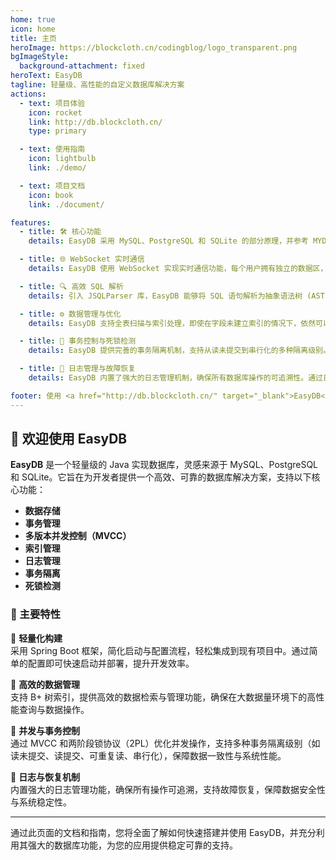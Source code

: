 ```yaml
---
home: true
icon: home
title: 主页
heroImage: https://blockcloth.cn/codingblog/logo_transparent.png
bgImageStyle:
  background-attachment: fixed
heroText: EasyDB
tagline: 轻量级、高性能的自定义数据库解决方案
actions:
  - text: 项目体验
    icon: rocket
    link: http://db.blockcloth.cn/
    type: primary

  - text: 使用指南
    icon: lightbulb
    link: ./demo/

  - text: 项目文档
    icon: book
    link: ./document/

features:
  - title: 🛠️ 核心功能
    details: EasyDB 采用 MySQL、PostgreSQL 和 SQLite 的部分原理，并参考 MYDB 的设计，具备数据的可靠性、两阶段锁协议（2PL）实现的串行化调度、MVCC、多种事务隔离级别以及死锁处理和超时检测等功能，提供了轻量级且高效的数据库解决方案。

  - title: 🌐 WebSocket 实时通信
    details: EasyDB 使用 WebSocket 实现实时通信功能，每个用户拥有独立的数据区，以确保数据安全性和互不干扰。项目还通过线程管理和自动销毁机制优化了多页面访问体验，提升了用户操作的流畅度。

  - title: 🔍 高效 SQL 解析
    details: 引入 JSQLParser 库，EasyDB 能够将 SQL 语句解析为抽象语法树 (AST)，极大简化了 SQL 查询的分析与修改。开发者无需手动解析 SQL 字符串，即可高效处理复杂的 SQL 操作。

  - title: ⚙️ 数据管理与优化
    details: EasyDB 支持全表扫描与索引处理，即使在字段未建立索引的情况下，依然可以进行条件筛选操作。同时，系统内置丰富的条件约束与主键索引功能，支持唯一性、非空性、自增性等多种约束条件。

  - title: 🚦 事务控制与死锁检测
    details: EasyDB 提供完善的事务隔离机制，支持从读未提交到串行化的多种隔离级别。通过全局锁实现事务的串行化处理，并通过超时检测功能防止系统资源长期占用，增强了系统的可靠性。

  - title: 📝 日志管理与故障恢复
    details: EasyDB 内置了强大的日志管理机制，确保所有数据库操作的可追溯性。通过日志记录实现数据一致性保障，支持故障恢复功能，增强系统的容错能力和数据的安全性。

footer: 使用 <a href="http://db.blockcloth.cn/" target="_blank">EasyDB</a> | MIT 协议, 版权所有
---
```


## 🎉 欢迎使用 EasyDB

**EasyDB** 是一个轻量级的 Java 实现数据库，灵感来源于 MySQL、PostgreSQL 和 SQLite。它旨在为开发者提供一个高效、可靠的数据库解决方案，支持以下核心功能：

- **数据存储**
- **事务管理**
- **多版本并发控制（MVCC）**
- **索引管理**
- **日志管理**
- **事务隔离**
- **死锁检测**

### 🚀 主要特性

🔹 **轻量化构建**  
采用 Spring Boot 框架，简化启动与配置流程，轻松集成到现有项目中。通过简单的配置即可快速启动并部署，提升开发效率。

🔹 **高效的数据管理**  
支持 B+ 树索引，提供高效的数据检索与管理功能，确保在大数据量环境下的高性能查询与数据操作。

🔹 **并发与事务控制**  
通过 MVCC 和两阶段锁协议（2PL）优化并发操作，支持多种事务隔离级别（如读未提交、读提交、可重复读、串行化），保障数据一致性与系统性能。

🔹 **日志与恢复机制**  
内置强大的日志管理功能，确保所有操作可追溯，支持故障恢复，保障数据安全性与系统稳定性。

---

通过此页面的文档和指南，您将全面了解如何快速搭建并使用 EasyDB，并充分利用其强大的数据库功能，为您的应用提供稳定可靠的支持。
